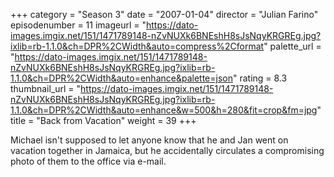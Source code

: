 +++
category = "Season 3"
date = "2007-01-04"
director = "Julian Farino"
episodenumber = 11
imageurl = "https://dato-images.imgix.net/151/1471789148-nZvNUXk6BNEshH8sJsNqyKRGREg.jpg?ixlib=rb-1.1.0&ch=DPR%2CWidth&auto=compress%2Cformat"
palette_url = "https://dato-images.imgix.net/151/1471789148-nZvNUXk6BNEshH8sJsNqyKRGREg.jpg?ixlib=rb-1.1.0&ch=DPR%2CWidth&auto=enhance&palette=json"
rating = 8.3
thumbnail_url = "https://dato-images.imgix.net/151/1471789148-nZvNUXk6BNEshH8sJsNqyKRGREg.jpg?ixlib=rb-1.1.0&ch=DPR%2CWidth&auto=enhance&w=500&h=280&fit=crop&fm=jpg"
title = "Back from Vacation"
weight = 39
+++

Michael isn't supposed to let anyone know that he and Jan went on vacation together in Jamaica, but he accidentally circulates a compromising photo of them to the office via e-mail.